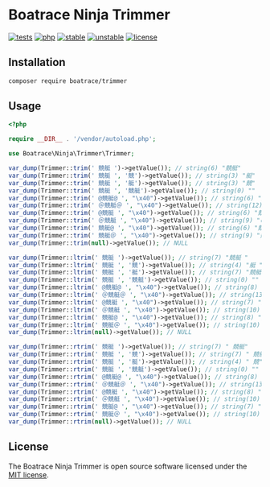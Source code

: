 # Boatrace Ninja Trimmer

[![tests](https://github.com/BoatraceNinja/Trimmer/actions/workflows/tests.yml/badge.svg)](https://github.com/BoatraceNinja/Trimmer/actions/workflows/tests.yml)
[![php](https://poser.pugx.org/boatrace/trimmer/require/php)](https://packagist.org/packages/boatrace/trimmer)
[![stable](https://poser.pugx.org/boatrace/trimmer/v/stable)](https://packagist.org/packages/boatrace/trimmer)
[![unstable](https://poser.pugx.org/boatrace/trimmer/v/unstable)](https://packagist.org/packages/boatrace/trimmer)
[![license](https://poser.pugx.org/boatrace/trimmer/license)](https://packagist.org/packages/boatrace/trimmer)

## Installation
```bash
composer require boatrace/trimmer
```

## Usage
```php
<?php

require __DIR__ . '/vendor/autoload.php';

use Boatrace\Ninja\Trimmer\Trimmer;

var_dump(Trimmer::trim(' 競艇 ')->getValue()); // string(6) "競艇"
var_dump(Trimmer::trim(' 競艇 ', '競')->getValue()); // string(3) "艇"
var_dump(Trimmer::trim(' 競艇 ', '艇')->getValue()); // string(3) "競"
var_dump(Trimmer::trim(' 競艇 ', '競艇')->getValue()); // string(0) ""
var_dump(Trimmer::trim(' @競艇@ ', "\x40")->getValue()); // string(6) "競艇"
var_dump(Trimmer::trim(' ＠競艇＠ ', "\x40")->getValue()); // string(12) "＠競艇＠"
var_dump(Trimmer::trim(' @競艇 ', "\x40")->getValue()); // string(6) "競艇"
var_dump(Trimmer::trim(' ＠競艇 ', "\x40")->getValue()); // string(9) "＠競艇"
var_dump(Trimmer::trim(' 競艇@ ', "\x40")->getValue()); // string(6) "競艇"
var_dump(Trimmer::trim(' 競艇＠ ', "\x40")->getValue()); // string(9) "競艇＠"
var_dump(Trimmer::trim(null)->getValue()); // NULL

var_dump(Trimmer::ltrim(' 競艇 ')->getValue()); // string(7) "競艇 "
var_dump(Trimmer::ltrim(' 競艇 ', '競')->getValue()); // string(4) "艇 "
var_dump(Trimmer::ltrim(' 競艇 ', '艇')->getValue()); // string(7) "競艇 "
var_dump(Trimmer::ltrim(' 競艇 ', '競艇')->getValue()); // string(0) ""
var_dump(Trimmer::ltrim(' @競艇@ ', "\x40")->getValue()); // string(8) "競艇@ "
var_dump(Trimmer::ltrim(' ＠競艇＠ ', "\x40")->getValue()); // string(13) "＠競艇＠ "
var_dump(Trimmer::ltrim(' @競艇 ', "\x40")->getValue()); // string(7) "競艇 "
var_dump(Trimmer::ltrim(' ＠競艇 ', "\x40")->getValue()); // string(10) "＠競艇 "
var_dump(Trimmer::ltrim(' 競艇@ ', "\x40")->getValue()); // string(8) "競艇@ "
var_dump(Trimmer::ltrim(' 競艇＠ ', "\x40")->getValue()); // string(10) "競艇＠ "
var_dump(Trimmer::ltrim(null)->getValue()); // NULL

var_dump(Trimmer::rtrim(' 競艇 ')->getValue()); // string(7) " 競艇"
var_dump(Trimmer::rtrim(' 競艇 ', '競')->getValue()); // string(7) " 競艇"
var_dump(Trimmer::rtrim(' 競艇 ', '艇')->getValue()); // string(4) " 競"
var_dump(Trimmer::rtrim(' 競艇 ', '競艇')->getValue()); // string(0) ""
var_dump(Trimmer::rtrim(' @競艇@ ', "\x40")->getValue()); // string(8) " @競艇"
var_dump(Trimmer::rtrim(' ＠競艇＠ ', "\x40")->getValue()); // string(13) " ＠競艇＠"
var_dump(Trimmer::rtrim(' @競艇 ', "\x40")->getValue()); // string(8) " @競艇"
var_dump(Trimmer::rtrim(' ＠競艇 ', "\x40")->getValue()); // string(10) " ＠競艇"
var_dump(Trimmer::rtrim(' 競艇@ ', "\x40")->getValue()); // string(7) " 競艇"
var_dump(Trimmer::rtrim(' 競艇＠ ', "\x40")->getValue()); // string(10) " 競艇＠"
var_dump(Trimmer::rtrim(null)->getValue()); // NULL
```

## License
The Boatrace Ninja Trimmer is open source software licensed under the [MIT license](LICENSE).
